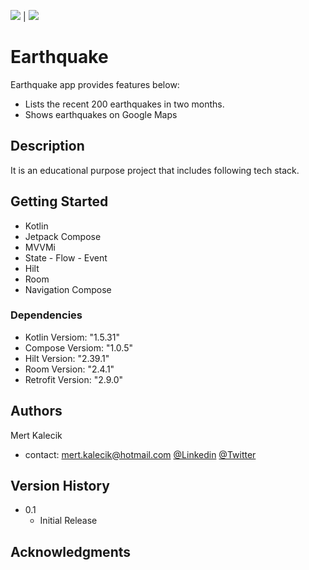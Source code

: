 ![](<img width="350" alt="Screen Shot 2022-02-05 at 23 48 29" src="https://user-images.githubusercontent.com/38656031/152658527-9c771158-d808-4f28-9f0c-27ab21b36e32.png">)  |  ![](<img width="350" alt="Screen Shot 2022-02-05 at 23 49 04" src="https://user-images.githubusercontent.com/38656031/152658529-9cc39a3b-266f-4c01-96ef-73a73c00e124.png">)


# Earthquake

Earthquake app provides features below:
* Lists the recent 200 earthquakes in two months.
* Shows earthquakes on Google Maps

## Description

It is an educational purpose project that includes following tech stack.

## Getting Started
* Kotlin
* Jetpack Compose
* MVVMi
* State - Flow - Event
* Hilt
* Room
* Navigation Compose


### Dependencies
* Kotlin Versiom: "1.5.31"
* Compose Versiom: "1.0.5"
* Hilt Version: "2.39.1"
* Room Version: "2.4.1"
* Retrofit Version: "2.9.0" 

## Authors

Mert Kalecik
* contact: mert.kalecik@hotmail.com
[@Linkedin](https://www.linkedin.com/in/mert-kalecik-129202b5)
[@Twitter](https://twitter.com/mertkalecik)

## Version History

* 0.1
    * Initial Release

## Acknowledgments
